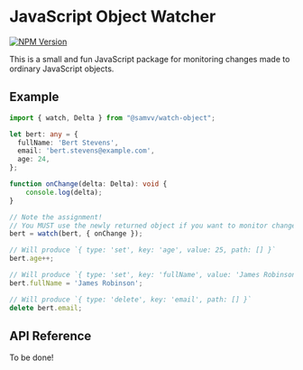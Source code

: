 # JavaScript Object Watcher

[![NPM Version](https://img.shields.io/npm/v/%40samvv%2Fwatch-object?style=flat-square)](https://www.npmjs.com/package/@samvv/watch-object)


This is a small and fun JavaScript package for monitoring changes made to
ordinary JavaScript objects.

## Example

```ts
import { watch, Delta } from "@samvv/watch-object";

let bert: any = {
  fullName: 'Bert Stevens',
  email: 'bert.stevens@example.com',
  age: 24,
};

function onChange(delta: Delta): void {
    console.log(delta);
}

// Note the assignment!
// You MUST use the newly returned object if you want to monitor changes.
bert = watch(bert, { onChange });

// Will produce `{ type: 'set', key: 'age', value: 25, path: [] }`
bert.age++;

// Will produce `{ type: 'set', key: 'fullName', value: 'James Robinson', path: [] }`
bert.fullName = 'James Robinson';

// Will produce `{ type: 'delete', key: 'email', path: [] }`
delete bert.email;
```

## API Reference

To be done!
